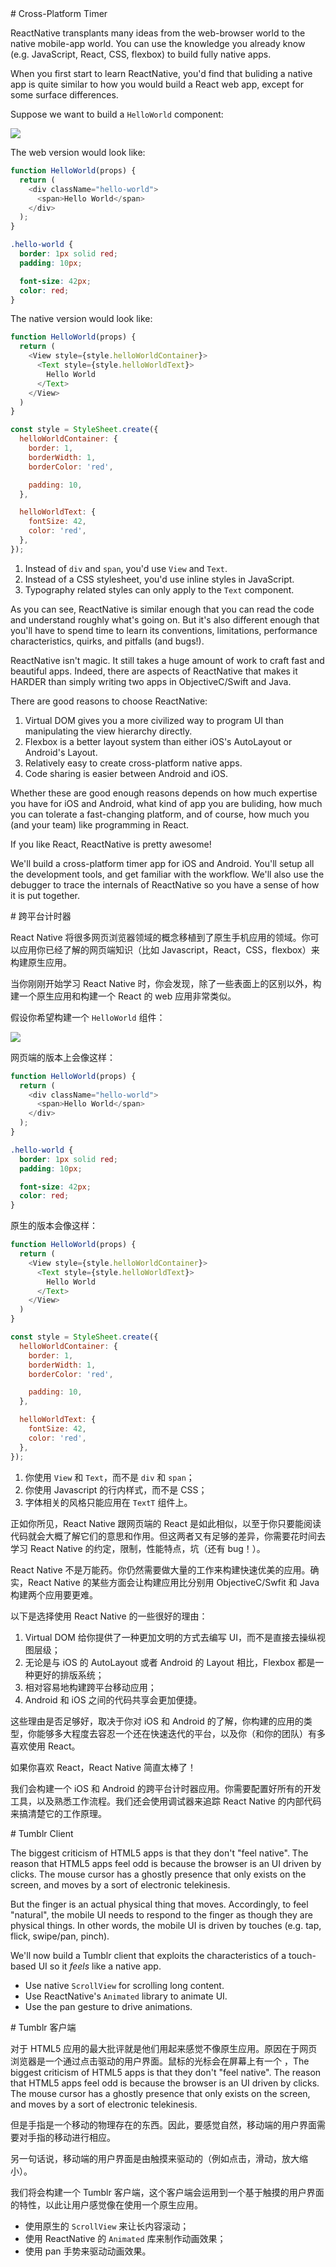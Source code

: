 <Project name="rn-timer">
# Cross-Platform Timer

ReactNative transplants many ideas from the web-browser world to the native mobile-app world. You can use the knowledge you already know (e.g. JavaScript, React, CSS, flexbox) to build fully native apps.

When you first start to learn ReactNative, you'd find that buliding a native app is quite similar to how you would build a React web app, except for some surface differences.

Suppose we want to build a `HelloWorld` component:

![](hello-world.svg)

The web version would look like:

```js
function HelloWorld(props) {
  return (
    <div className="hello-world">
      <span>Hello World</span>
    </div>
  );
}
```

```css
.hello-world {
  border: 1px solid red;
  padding: 10px;

  font-size: 42px;
  color: red;
}
```

The native version would look like:

```js
function HelloWorld(props) {
  return (
    <View style={style.helloWorldContainer}>
      <Text style={style.helloWorldText}>
        Hello World
      </Text>
    </View>
  )
}

const style = StyleSheet.create({
  helloWorldContainer: {
    border: 1,
    borderWidth: 1,
    borderColor: 'red',

    padding: 10,
  },

  helloWorldText: {
    fontSize: 42,
    color: 'red',
  },
});
```

1. Instead of `div` and `span`, you'd use `View` and `Text`.
2. Instead of a CSS stylesheet, you'd use inline styles in JavaScript.
3. Typography related styles can only apply to the `Text` component.

As you can see, ReactNative is similar enough that you can read the code and understand roughly what's going on. But it's also different enough that you'll have to spend time to learn its conventions, limitations, performance characteristics, quirks, and pitfalls (and bugs!).

ReactNative isn't magic. It still takes a huge amount of work to craft fast and beautiful apps. Indeed, there are aspects of ReactNative that makes it HARDER than simply writing two apps in ObjectiveC/Swift and Java.

There are good reasons to choose ReactNative:

1. Virtual DOM gives you a more civilized way to program UI than manipulating the view hierarchy directly.
2. Flexbox is a better layout system than either iOS's AutoLayout or Android's Layout.
3. Relatively easy to create cross-platform native apps.
4. Code sharing is easier between Android and iOS.

Whether these are good enough reasons depends on how much expertise you have for iOS and Android, what kind of app you are buliding, how much you can tolerate a fast-changing platform, and of course, how much you (and your team) like programming in React.

If you like React, ReactNative is pretty awesome!

We'll build a cross-platform timer app for iOS and Android. You'll setup all the development tools, and get familiar with the workflow. We'll also use the debugger to trace the internals of ReactNative so you have a sense of how it is put together.

</Project>

<Cn>

<Project name="rn-timer">
# 跨平台计时器

React Native 将很多网页浏览器领域的概念移植到了原生手机应用的领域。你可以应用你已经了解的网页端知识（比如 Javascript，React，CSS，flexbox）来构建原生应用。

当你刚刚开始学习 React Native 时，你会发现，除了一些表面上的区别以外，构建一个原生应用和构建一个 React 的 web 应用非常类似。

假设你希望构建一个 `HelloWorld` 组件：

![](hello-world.svg)

网页端的版本上会像这样：

```js
function HelloWorld(props) {
  return (
    <div className="hello-world">
      <span>Hello World</span>
    </div>
  );
}
```

```css
.hello-world {
  border: 1px solid red;
  padding: 10px;

  font-size: 42px;
  color: red;
}
```

原生的版本会像这样：

```js
function HelloWorld(props) {
  return (
    <View style={style.helloWorldContainer}>
      <Text style={style.helloWorldText}>
        Hello World
      </Text>
    </View>
  )
}

const style = StyleSheet.create({
  helloWorldContainer: {
    border: 1,
    borderWidth: 1,
    borderColor: 'red',

    padding: 10,
  },

  helloWorldText: {
    fontSize: 42,
    color: 'red',
  },
});
```

1. 你使用 `View` 和 `Text`，而不是 `div` 和 `span`；
2. 你使用 Javascript 的行内样式，而不是 CSS；
3. 字体相关的风格只能应用在 `TextT` 组件上。

正如你所见，React Native 跟网页端的 React 是如此相似，以至于你只要能阅读代码就会大概了解它们的意思和作用。但这两者又有足够的差异，你需要花时间去学习 React Native 的约定，限制，性能特点，坑（还有 bug！）。

React Native 不是万能药。你仍然需要做大量的工作来构建快速优美的应用。确实，React Native 的某些方面会让构建应用比分别用 ObjectiveC/Swfit 和 Java 构建两个应用要更难。

以下是选择使用 React Native 的一些很好的理由：

1. Virtual DOM 给你提供了一种更加文明的方式去编写 UI，而不是直接去操纵视图层级；
2. 无论是与 iOS 的 AutoLayout 或者 Android 的 Layout 相比，Flexbox 都是一种更好的排版系统；
3. 相对容易地构建跨平台移动应用；
4. Android 和 iOS 之间的代码共享会更加便捷。

这些理由是否足够好，取决于你对 iOS 和 Android 的了解，你构建的应用的类型，你能够多大程度去容忍一个还在快速迭代的平台，以及你（和你的团队）有多喜欢使用 React。

如果你喜欢 React，React Native 简直太棒了！

我们会构建一个 iOS 和 Android 的跨平台计时器应用。你需要配置好所有的开发工具，以及熟悉工作流程。我们还会使用调试器来追踪 React Native 的内部代码来搞清楚它的工作原理。


</Project>

</Cn>

<Project name="rn-tumblr">
# Tumblr Client

The biggest criticism of HTML5 apps is that they don't "feel native". The reason that HTML5 apps feel odd is because the browser is an UI driven by clicks. The mouse cursor has a ghostly presence that only exists on the screen, and moves by a sort of electronic telekinesis.

But the finger is an actual physical thing that moves. Accordingly, to feel "natural", the mobile UI needs to respond to the finger as though they are physical things.
In other words, the mobile UI is driven by touches (e.g. tap, flick, swipe/pan, pinch).

We'll now build a Tumblr client that exploits the characteristics of a touch-based UI so it *feels* like a native app.

+ Use native `ScrollView` for scrolling long content.
+ Use ReactNative's `Animated` library to animate UI.
+ Use the pan gesture to drive animations.

</Project>

<Cn>

<Project name="rn-tumblr">
# Tumblr 客户端

对于 HTML5 应用的最大批评就是他们用起来感觉不像原生应用。原因在于网页浏览器是一个通过点击驱动的用户界面。鼠标的光标会在屏幕上有一个 ，The biggest criticism of HTML5 apps is that they don't "feel native". The reason that HTML5 apps feel odd is because the browser is an UI driven by clicks. The mouse cursor has a ghostly presence that only exists on the screen, and moves by a sort of electronic telekinesis.

但是手指是一个移动的物理存在的东西。因此，要感觉自然，移动端的用户界面需要对手指的移动进行相应。

另一句话说，移动端的用户界面是由触摸来驱动的（例如点击，滑动，放大缩小）。

我们将会构建一个 Tumblr 客户端，这个客户端会运用到一个基于触摸的用户界面的特性，以此让用户感觉像在使用一个原生应用。

+ 使用原生的 `ScrollView` 来让长内容滚动；
+ 使用 ReactNative 的 `Animated` 库来制作动画效果；
+ 使用 pan 手势来驱动动画效果。

</Project>

</Cn>